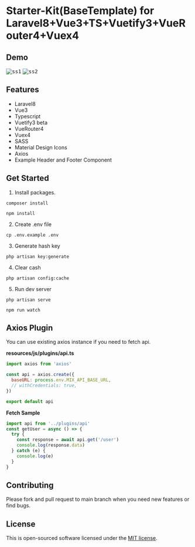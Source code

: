 # Starter-Kit(BaseTemplate) for Laravel8+Vue3+TS+Vuetify3+VueRouter4+Vuex4

## Demo
<kbd>![ss1](https://user-images.githubusercontent.com/51684013/198862762-93bb9c29-073f-43b9-a999-c093c74c55e3.png)</kbd>
<kbd>![ss2](https://user-images.githubusercontent.com/51684013/198862763-09ef701c-d50e-44de-8566-4187aeb843e6.png)</kbd>


## Features
- Laravel8
- Vue3
- Typescript
- Vuetify3 beta
- VueRouter4
- Vuex4
- SASS
- Material Design Icons
- Axios
- Example Header and Footer Component

## Get Started
1. Install packages.
```
composer install
```
```
npm install
```
2. Create .env file
```
cp .env.example .env
```
3. Generate hash key
```
php artisan key:generate
```
4. Clear cash
```
php artisan config:cache
```
5. Run dev server
```
php artisan serve
```
```
npm run watch
```

## Axios Plugin

You can use existing axios instance if you need to fetch api.

**resources/js/plugins/api.ts**
```js:plugin.js
import axios from 'axios'

const api = axios.create({
  baseURL: process.env.MIX_API_BASE_URL,
  // withCredentials: true,
})

export default api
```

**Fetch Sample**
```js
import api from '../plugins/api'
const getUser = async () => {
  try {
    const response = await api.get('/user')
    console.log(response.data)
  } catch (e) {
    console.log(e)
  }
}
```
## Contributing

Please fork and pull request to main branch when you need new features or find bugs.

## License

This is open-sourced software licensed under the [MIT license](https://opensource.org/licenses/MIT).

